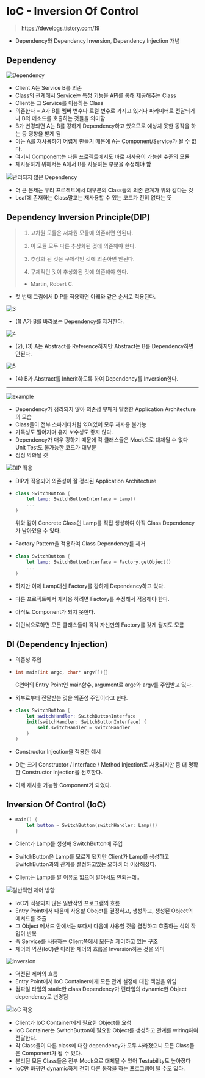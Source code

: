 # IoC - Inversion Of Control

> https://develogs.tistory.com/19

* Dependency와 Dependency Inversion, Dependency Injection 개념



## Dependency

![Dependency](https://img1.daumcdn.net/thumb/R1280x0/?scode=mtistory2&fname=https%3A%2F%2Fblog.kakaocdn.net%2Fdn%2FbSHQ5T%2Fbtqz8YGPMTD%2FLep8mGYmFR678izmDODldK%2Fimg.png)

* Client A는 Service B를 의존
* Class의 관계에서 Service는 특정 기능을 API를 통해 제공해주는 Class
* Client는 그 Service를 이용하는 Class
* 의존한다 = A가 B를 멤버 변수나 로컬 변수로 가지고 있거나 파라미터로 전달되거나 B의 메소드를 호출하는 것들을 의미함
* B가 변경되면 A는 B를 강하게 Dependency하고 있으므로 예상치 못한 동작을 하는 등 영향을 받게 됨
* 이는 A를 재사용하기 어렵게 만들기 때문에 A는 Component/Service가 될 수 없다.
* 여기서 Component는 다른 프로젝트에서도 바로 재사용이 가능한 수준의 모듈
* 재사용하기 위해서는 A에서 B를 사용하는 부분을 수정해야 함

![관리되지 않은 Dependency](https://img1.daumcdn.net/thumb/R1280x0/?scode=mtistory2&fname=https%3A%2F%2Fblog.kakaocdn.net%2Fdn%2FcLBLHm%2Fbtqz7omD3Ej%2FwaJzKwjUoVSj2XcBI0pqy1%2Fimg.png)

* 더 큰 문제는 우리 프로젝트에서 대부분의 Class들의 의존 관계가 위와 같다는 것
* Leaf에 존재하는 Class말고는 재사용할 수 있는 코드가 전혀 없다는 뜻



## Dependency Inversion Principle(DIP)

> 1. 고차원 모듈은 저차원 모듈에 의존하면 안된다.
>
> 2. 이 모듈 모두 다른 추상화된 것에 의존해야 한다.
>
> 3. 추상화 된 것은 구체적인 것에 의존하면 안된다.
>
> 4. 구체적인 것이 추상화된 것에 의존해야 한다.
>
> * Martin, Robert C.

* 첫 번째 그림에서 DIP를 적용하면 아래와 같은 순서로 적용된다.

![3](https://img1.daumcdn.net/thumb/R1280x0/?scode=mtistory2&fname=https%3A%2F%2Fblog.kakaocdn.net%2Fdn%2FQfg65%2Fbtqz6WxbFcR%2FouTK87HP6sEvWZgRUKJ7o1%2Fimg.png)

* (1) A가 B를 바라보는 Dependency를 제거한다.

![4](https://img1.daumcdn.net/thumb/R1280x0/?scode=mtistory2&fname=https%3A%2F%2Fblog.kakaocdn.net%2Fdn%2F2FV9A%2FbtqAcczBSPk%2FkM2gphKnBPYKP710jiCWCK%2Fimg.png)

* (2), (3) A는 Abstract를 Reference하지만 Abstract는 B를 Dependency하면 안된다.

![5](https://img1.daumcdn.net/thumb/R1280x0/?scode=mtistory2&fname=https%3A%2F%2Fblog.kakaocdn.net%2Fdn%2FTMAIz%2FbtqAbmJdmLq%2F8UkEkmPwJlI9wvYdnSLRvK%2Fimg.png)

* (4) B가 Abstract를 Inherit하도록 하여 Dependency를 Inversion한다.

---

![example](https://img1.daumcdn.net/thumb/R1280x0/?scode=mtistory2&fname=https%3A%2F%2Fblog.kakaocdn.net%2Fdn%2FmaVkd%2FbtqAa7ZOG5l%2FxXdZ66mMdA41LfandY5SRk%2Fimg.png)

* Dependency가 정리되지 않아 의존성 부패가 발생한 Application Architecture의 모습
* Class들이 전부 스파게티처럼 엮여있어 모두 재사용 불가능
* 가독성도 떨어지며 유지 보수성도 좋지 않다.
* Dependency가 매우 강하기 때문에 각 클래스들은 Mock으로 대체될 수 없다 Unit Test도 불가능한 코드가 대부분
* 점점 악화될 것

![DIP 적용](https://img1.daumcdn.net/thumb/R1280x0/?scode=mtistory2&fname=https%3A%2F%2Fblog.kakaocdn.net%2Fdn%2FAW8WX%2FbtqAfS0wQ77%2FvC1ZTw3aY1XHs8OCKGAINK%2Fimg.png)

* DIP가 적용되어 의존성이 잘 정리된 Application Architecture

* ``` swift
  class SwitchButton { 
      let lamp: SwitchButtonInterface = Lamp()
      ... 
  }
  ```

  위와 같이 Concrete Class인 Lamp를 직접 생성하여 아직 Class Dependency가 남아있을 수 있다.

* Factory Pattern을 적용하여 Class Dependency를 제거

* ```swift
  class SwitchButton { 
      let lamp: SwitchButtonInterface = Factory.getObject() 
      ... 
  }
  ```

* 하지만 이제 Lamp대신 Factory를 강하게 Dependency하고 있다.

* 다른 프로젝트에서 재사용 하려면 Factory를 수정해서 적용해야 한다.

* 아직도 Component가 되지 못한다.

* 이런식으로하면 모든 클래스들이 각각 자신만의 Factory를 갖게 될지도 모름



## DI (Dependency Injection)

* 의존성 주입

* ```c
  int main(int argc, char* argv[]){}
  ```

  C언어의 Entry Point인 main함수, argument로 argc와 argv를 주입받고 있다.

* 외부로부터 전달받는 것을 의존성 주입이라고 한다.

* ```swift
  class SwitchButton {
      let switchHandler: SwitchButtonInterface
      init(switchHandler: SwitchButtonInterface) {
          self.switchHandler = switchHandler
      } 
  }
  ```

* Constructor Injection을 적용한 예시

* DI는 크게 Constructor / Interface / Method Injection로 사용되지만 좀 더 명확한 Constructor Injection을 선호한다.

* 이제 재사용 가능한 Component가 되었다.



## Inversion Of Control (IoC)

* ```swift
  main() {
      let button = SwitchButton(switchHandler: Lamp())
  }
  ```

* Client가 Lamp를 생성해 SwitchButton에 주입

* SwitchButton은 Lamp를 모르게 됐지만 Client가 Lamp를 생성하고 SwitchButton과의 관계를 설정하고있는 오히려 더 이상해졌다.

* Client는 Lamp를 알 이유도 없으며 알아서도 안되는데..



![일반적인 제어 방향](https://img1.daumcdn.net/thumb/R1280x0/?scode=mtistory2&fname=https%3A%2F%2Fblog.kakaocdn.net%2Fdn%2Fdzl7ib%2FbtqAhVdoch5%2FNBmMY1kz168Gv8npVZITyk%2Fimg.png)

* IoC가 적용되지 않은 일반적인 프로그램의 흐름
* Entry Point에서 다음에 사용할 Obejct를 결정하고, 생성하고, 생성된 Object의 메서드를 호출
* 그 Object 메서드 안에서는 또다시 다음에 사용할 것을 결정하고 호출하는 식의 작업이 반복
* 즉 Service를 사용하는 Client쪽에서 모든걸 제어하고 있는 구조
* 제어의 역전(IoC)란 이러한 제어의 흐름을 Inversion하는 것을 의미

![Inversion](https://img1.daumcdn.net/thumb/R1280x0/?scode=mtistory2&fname=https%3A%2F%2Fblog.kakaocdn.net%2Fdn%2Fb7Zs3t%2FbtqAi9IMxW9%2FZhQHt5MD86gwFWvzzKawQ1%2Fimg.png)

* 역전된 제어의 흐름
* Entry Point에서 IoC Container에게 모든 관계 설정에 대한 책임을 위임
* 컴파일 타임의 static한 class Dependency가 런타임의 dynamic한 Object dependency로 변경됨



![IoC 적용](https://img1.daumcdn.net/thumb/R1280x0/?scode=mtistory2&fname=https%3A%2F%2Fblog.kakaocdn.net%2Fdn%2FbCCWkv%2FbtqAjNkWkqX%2Fzkp2Hl3ey1duXVyV4MC7v1%2Fimg.png)

* Client가 IoC Container에게 필요한 Object를 요청
* IoC Container는 SwitchButton이 필요한 Object를 생성하고 관계를 wiring하여 전달한다.
* 각 Class들이 다른 class에 대한 dependency가 모두 사라졌으니 모든 Class들은 Component가 될 수 있다.
* 분리된 모든 Class들은 전부 Mock으로 대체될 수 있어 Testability도 높아졌다
* IoC만 바뀌면 dynamic하게 전혀 다른 동작을 하는 프로그램이 될 수도 있다.

